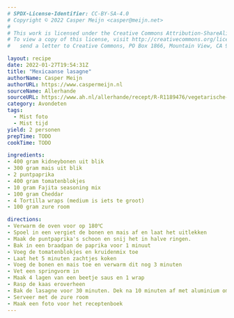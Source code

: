 ```yaml
---
# SPDX-License-Identifier: CC-BY-SA-4.0
# Copyright © 2022 Casper Meijn <casper@meijn.net>
# 
# This work is licensed under the Creative Commons Attribution-ShareAlike 4.0 International License. 
# To view a copy of this license, visit http://creativecommons.org/licenses/by-sa/4.0/ or 
#   send a letter to Creative Commons, PO Box 1866, Mountain View, CA 94042, USA.

layout: recipe
date: 2022-01-27T19:54:31Z
title: "Mexicaanse lasagne"
authorName: Casper Meijn
authorURL: https://www.caspermeijn.nl
sourceName: Allerhande
sourceURL: https://www.ah.nl/allerhande/recept/R-R1189476/vegetarische-lasagne-met-kidneybonen
category: Avondeten
tags:
  - Mist foto
  - Mist tijd
yield: 2 personen
prepTime: TODO
cookTime: TODO 

ingredients:
- 400 gram kidneybonen uit blik
- 300 gram mais uit blik
- 2 puntpaprika
- 400 gram tomatenblokjes
- 10 gram Fajita seasoning mix
- 100 gram Cheddar
- 4 Tortilla wraps (medium is iets te groot)
- 100 gram zure room

directions:
- Verwarm de oven voor op 180℃
- Spoel in een vergiet de bonen en mais af en laat het uitlekken
- Maak de puntpaprika's schoon en snij het in halve ringen.
- Bak in een braadpan de paprika voor 1 minuut
- Voeg de tomatenblokjes en kruidenmix toe
- Laat het 5 minuten zachtjes koken
- Voeg de bonen en mais toe en verwarm dit nog 3 minuten
- Vet een springvorm in
- Maak 4 lagen van een beetje saus en 1 wrap
- Rasp de kaas eroverheen
- Bak de lasagne voor 30 minuten. Dek na 10 minuten af met aluminium om te voorkomen dat het te donker wordt.
- Serveer met de zure room
- Maak een foto voor het receptenboek
---
```

